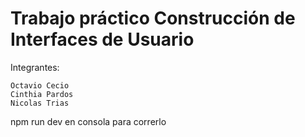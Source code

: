 # Trabajo práctico Construcción de Interfaces de Usuario

Integrantes: 
    
    Octavio Cecio
    Cinthia Pardos
    Nicolas Trias
    
npm run dev en consola para correrlo